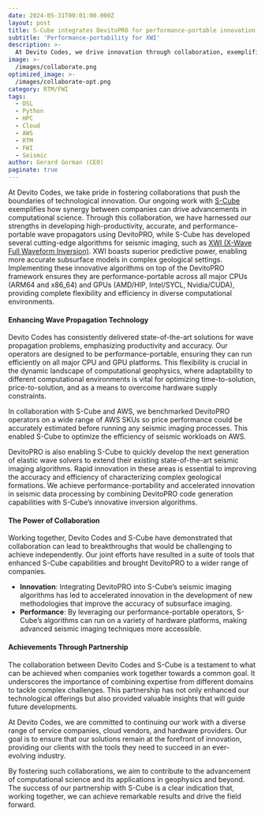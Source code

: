 ```yaml
---
date: 2024-05-31T00:01:00.000Z
layout: post
title: S-Cube integrates DevitoPRO for performance-portable innovation 
subtitle: 'Performance-portability for XWI'
description: >-
  At Devito Codes, we drive innovation through collaboration, exemplified by our partnership with S-Cube. Combining our expertise in performance-portable wave propagators with S-Cube's advanced seismic imaging algorithms like XWI, we enhance subsurface imaging accuracy and efficiency. Our joint efforts ensure our solutions run seamlessly across major CPUs and GPUs, optimizing performance and cost-efficiency. This collaboration has accelerated the development of next-gen elastic wave solvers, highlighting the power of teamwork in advancing computational geophysics and beyond.
image: >-
  /images/collaborate.png
optimized_image: >-
  /images/collaborate-opt.png
category: RTM/FWI
tags:
  - DSL
  - Python
  - HPC
  - Cloud
  - AWS
  - RTM
  - FWI
  - Seismic
author: Gerard Gorman (CEO)
paginate: true
---
```


At Devito Codes, we take pride in fostering collaborations that push the
boundaries of technological innovation. Our ongoing work with
[S-Cube](https://www.s-cube.com/) exemplifies how synergy between companies can
drive advancements in computational science.  Through this collaboration, we
have harnessed our strengths in developing high-productivity, accurate, and
performance-portable wave propagators using DevitoPRO, while S-Cube has
developed several cutting-edge algorithms for seismic imaging, such as [XWI
(X-Wave Full Waveform Inversion)](https://www.s-cube.com/). XWI boasts superior
predictive power, enabling more accurate subsurface models in complex geological
settings.  Implementing these innovative algorithms on top of the DevitoPRO
framework ensures they are performance-portable across all major CPUs (ARM64 and
x86_64) and GPUs (AMD/HIP, Intel/SYCL, Nvidia/CUDA), providing complete
flexibility and efficiency in diverse computational environments.

#### Enhancing Wave Propagation Technology

Devito Codes has consistently delivered state-of-the-art solutions for wave
propagation problems, emphasizing productivity and accuracy. Our operators are
designed to be performance-portable, ensuring they can run efficiently on all
major CPU and GPU platforms. This flexibility is crucial in the dynamic
landscape of computational geophysics, where adaptability to different
computational environments is vital for optimizing time-to-solution,
price-to-solution, and as a means to overcome hardware supply constraints.

In collaboration with S-Cube and AWS, we benchmarked DevitoPRO operators on a
wide range of AWS SKUs so price performance could be accurately estimated before
running any seismic imaging processes. This enabled S-Cube to optimize the
efficiency of seismic workloads on AWS.

DevitoPRO is also enabling S-Cube to quickly develop the next generation of
elastic wave solvers to extend their existing state-of-the-art seismic imaging
algorithms. Rapid innovation in these areas is essential to improving the
accuracy and efficiency of characterizing complex geological formations. We
achieve performance-portability and accelerated innovation in seismic data
processing by combining DevitoPRO code generation capabilities with S-Cube’s
innovative inversion algorithms.

#### The Power of Collaboration

Working together, Devito Codes and S-Cube have demonstrated that collaboration
can lead to breakthroughs that would be challenging to achieve independently.
Our joint efforts have resulted in a suite of tools that enhanced S-Cube
capabilities and brought DevitoPRO to a wider range of companies.

- **Innovation**: Integrating DevitoPRO into S-Cube’s seismic imaging algorithms has led to accelerated innovation in the development of new methodologies that improve the accuracy of subsurface imaging.
- **Performance**: By leveraging our performance-portable operators, S-Cube’s algorithms can run on a variety of hardware platforms, making advanced seismic imaging techniques more accessible.

#### Achievements Through Partnership

The collaboration between Devito Codes and S-Cube is a testament to what can be
achieved when companies work together towards a common goal. It underscores the
importance of combining expertise from different domains to tackle complex
challenges. This partnership has not only enhanced our technological offerings
but also provided valuable insights that will guide future developments.

At Devito Codes, we are committed to continuing our work with a diverse range of
service companies, cloud vendors, and hardware providers. Our goal is to ensure
that our solutions remain at the forefront of innovation, providing our clients
with the tools they need to succeed in an ever-evolving industry.

By fostering such collaborations, we aim to contribute to the advancement of
computational science and its applications in geophysics and beyond. The success
of our partnership with S-Cube is a clear indication that, working together, we
can achieve remarkable results and drive the field forward.
